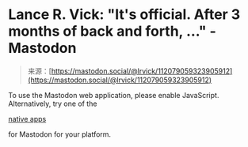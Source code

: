 <!--yml
category: 未分类
date: 2024-05-27 14:53:12
-->

# Lance R. Vick: "It's official. After 3 months of back and forth, …" - Mastodon

> 来源：[https://mastodon.social/@lrvick/112079059323905912](https://mastodon.social/@lrvick/112079059323905912)

To use the Mastodon web application, please enable JavaScript. Alternatively, try one of the

[native apps](https://joinmastodon.org/apps)

for Mastodon for your platform.